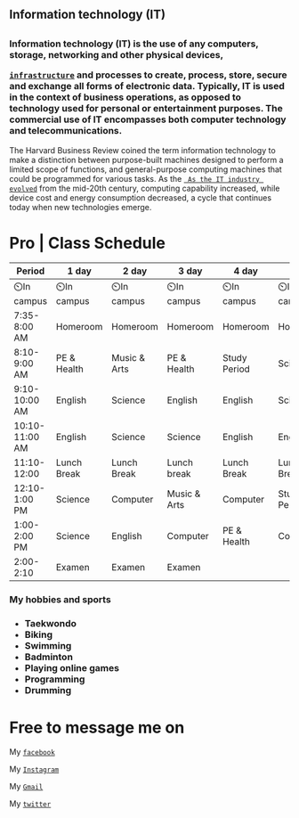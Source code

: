 <h2>Information technology (IT)<h2>

<h3>Information technology (IT) is the use of any computers, storage, networking and other physical devices,

[`infrastructure`](https://www.techtarget.com/searchdatacenter/definition/infrastructure)
and processes to create, process, store, secure and exchange all forms of electronic data. Typically, IT is used in the context of business operations, as opposed to technology used for personal or entertainment purposes. The commercial use of IT encompasses both computer technology and telecommunications.</h3>

The Harvard Business Review coined the term information technology to make a distinction between purpose-built machines designed to perform a limited scope of functions, and general-purpose computing machines that could be programmed for various tasks. As the 
[` As the IT industry evolved`](https://www.techtarget.com/whatis/feature/A-brief-history-of-the-evolution-and-growth-of-IT) 
from the mid-20th century, computing capability increased, while device cost and energy consumption decreased, a cycle that continues today when new technologies emerge.

<h1>Pro | Class Schedule</h1>
  
  | Period | 1 day | 2 day | 3 day | 4 day | 5 day |
  |--------|-------|-------|-------|-------|-------|
  | ⏲️In campus | ⏲️In campus | ⏲️In campus | ⏲️In campus | ⏲️In campus | ⏲️In campus |
  | 7:35-8:00 AM| Homeroom | Homeroom | Homeroom | Homeroom | Homeroom|
  | 8:10-9:00 AM| PE & Health | Music & Arts | PE & Health | Study Period | Science |
  | 9:10-10:00 AM | English | Science | English | English | Science |
  | 10:10-11:00 AM| English | Science | Science | English | English 
  | 11:10-12:00 | Lunch Break | Lunch Break | Lunch break | Lunch Break | Lunch Break |
  | 12:10-1:00 PM | Science | Computer | Music & Arts | Computer | Study Period |
  | 1:00-2:00 PM | Science | English | Computer | PE & Health | Computer |
  | 2:00-2:10 | Examen | Examen | Examen
  
  <h3>My hobbies and sports<h3>
  
  <ul>
  <li>Taekwondo</li>
  <li>Biking</li>
  <li>Swimming</li>
  <li>Badminton</li>
    <li>Playing online games</li>
    <li>Programming</li>
    <li>Drumming</li>
</ul>
    
  <h1>Free to message me on</h1>
  
  My [`facebook`](https://www.facebook.com/tronixza/)
  
  My [`Instagram`](https://www.instagram.com/tronixz13/)
    
  My [`Gmail`](https://mail.google.com/mail/u/0/#search/dnayala%40gbox.adnu.edu.ph)
  
  My [`twitter`](https://twitter.com/Tronixz13)
    
  

    

  

 


